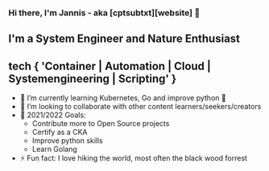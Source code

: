 ### Hi there, I'm Jannis - aka [cptsubtxt][website] 👋

## I'm a System Engineer and Nature Enthusiast

## tech { 'Container | Automation | Cloud | Systemengineering | Scripting' }

- 🌱 I’m currently learning Kubernetes, Go and improve python 🤣
- 👯 I’m looking to collaborate with other content learners/seekers/creators
- 🥅 2021/2022 Goals: 
    - Contribute more to Open Source projects
    - Certify as a CKA
    - Improve python skills
    - Learn Golang
- ⚡ Fun fact: I love hiking the world, most often the black wood forrest

<!---
cptsubtxt/cptsubtxt is a ✨ special ✨ repository because its `README.md` (this file) appears on your GitHub profile.
You can click the Preview link to take a look at your changes.
--->
